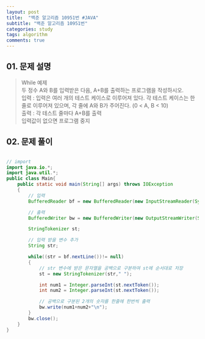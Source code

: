 ```yaml
---
layout: post
title:  "백준 알고리즘 10951번 #JAVA"
subtitle: "백준 알고리즘 10951번"
categories: study
tags: algorithm
comments: true
---
```



## 01. 문제 설명
> While 예제  
> 두 정수 A와 B를 입력받은 다음, A+B를 출력하는 프로그램을 작성하시오.    
> 입력 : 입력은 여러 개의 테스트 케이스로 이루어져 있다.
각 테스트 케이스는 한 줄로 이루어져 있으며, 각 줄에 A와 B가 주어진다. (0 < A, B < 10)  
> 출력 : 각 테스트 줄마다 A+B를 출력  
> 입력값이 없으면 프로그램 중지  

## 02. 문제 풀이
```JAVA

// import
import java.io.*;
import java.util.*;
public class Main{
    public static void main(String[] args) throws IOException
    {
        // 입력
        BufferedReader bf = new BufferedReader(new InputStreamReader(System.in));

        // 출력
        BufferedWriter bw = new BufferedWriter(new OutputStreamWriter(System.out));

        StringTokenizer st;

        // 입력 받을 변수 추가 
        String str;

        while((str = bf.nextLine())!= null)
        {
            // str 변수에 받은 문자열을 공백으로 구분하여 st에 순서대로 저장 
            st = new StringTokenizer(str," ");

            int num1 = Integer.parseInt(st.nextToken());
            int num2 = Integer.parseInt(st.nextToken());

            // 공백으로 구분된 2개의 숫자를 한줄에 한번씩 출력
            bw.write(num1+num2+"\n");
        }
        bw.close();
    }
}


```